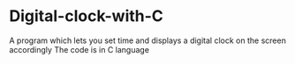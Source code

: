 # Digital-clock-with-C
A program which lets you set time and displays a digital clock on the screen accordingly
The code is in C language
